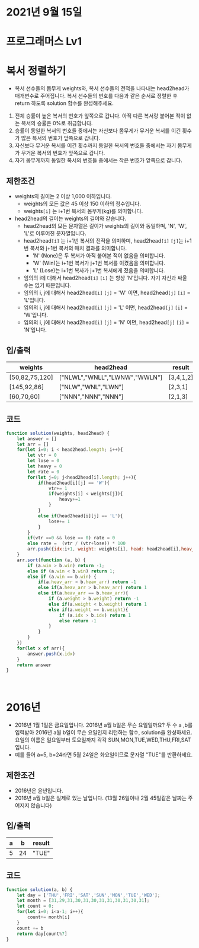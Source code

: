 # 2021년 9월 15일
# 프로그래머스 Lv1
# 복서 정렬하기
- 복서 선수들의 몸무게 weights와, 복서 선수들의 전적을 나타내는 head2head가 매개변수로 주어집니다. 복서 선수들의 번호를 다음과 같은 순서로 정렬한 후 return 하도록 solution 함수를 완성해주세요.

1. 전체 승률이 높은 복서의 번호가 앞쪽으로 갑니다. 아직 다른 복서랑 붙어본 적이 없는 복서의 승률은 0%로 취급합니다.
2. 승률이 동일한 복서의 번호들 중에서는 자신보다 몸무게가 무거운 복서를 이긴 횟수가 많은 복서의 번호가 앞쪽으로 갑니다.
3. 자신보다 무거운 복서를 이긴 횟수까지 동일한 복서의 번호들 중에서는 자기 몸무게가 무거운 복서의 번호가 앞쪽으로 갑니다.
4. 자기 몸무게까지 동일한 복서의 번호들 중에서는 작은 번호가 앞쪽으로 갑니다.

## 제한조건 
- weights의 길이는 2 이상 1,000 이하입니다.
  - weights의 모든 값은 45 이상 150 이하의 정수입니다.
  - weights`[i]` 는 i+1번 복서의 몸무게(kg)를 의미합니다.
- head2head의 길이는 weights의 길이와 같습니다.
  - head2head의 모든 문자열은 길이가 weights의 길이와 동일하며, 'N', 'W', 'L'로 이루어진 문자열입니다.
  - head2head`[i]` 는 i+1번 복서의 전적을 의미하며, head2head`[i]` `[j]`는 i+1번 복서와 j+1번 복서의 매치 결과를 의미합니다.
    - 'N' (None)은 두 복서가 아직 붙어본 적이 없음을 의미합니다.
    - 'W' (Win)는 i+1번 복서가 j+1번 복서를 이겼음을 의미합니다.
    - 'L' (Lose)는 i+1번 복사가 j+1번 복서에게 졌음을 의미합니다.
  - 임의의 i에 대해서 head2head`[i]` `[i]` 는 항상 'N'입니다. 자기 자신과 싸울 수는 없기 때문입니다.
  - 임의의 i, j에 대해서 head2head`[i]` `[j]` = 'W' 이면, head2head`[j]` `[i]` = 'L'입니다.
  - 임의의 i, j에 대해서 head2head`[i]` `[j]` = 'L' 이면, head2head`[j]` `[i]` = 'W'입니다.
  - 임의의 i, j에 대해서 head2head`[i]` `[j]` = 'N' 이면, head2head`[j]` `[i]` = 'N'입니다.


## 입/출력
|weights|head2head|result|
|------|---|---|
|[50,82,75,120]|["NLWL","WNLL","LWNW","WWLN"]|[3,4,1,2]|
|[145,92,86]|["NLW","WNL","LWN"]|[2,3,1]|
|[60,70,60]|["NNN","NNN","NNN"]|[2,1,3]|
## 코드
```javascript
function solution(weights, head2head) {
    let answer = []
    let arr = []
    for(let i=0; i < head2head.length; i++){
        let vtr = 0
        let lose = 0
        let heavy = 0
        let rate = 0
        for(let j=0; j<head2head[i].length; j++){
            if(head2head[i][j] == 'W'){
                vtr+= 1
                if(weights[i] < weights[j]){
                    heavy+=1
                }
            }
            else if(head2head[i][j] == 'L'){
                lose+= 1 
            }
        }
        if(vtr ==0 && lose == 0) rate = 0
        else rate =  (vtr / (vtr+lose)) * 100
        arr.push({idx:i+1, weight: weights[i], head: head2head[i],heav_arr:heavy, win:rate})
    }
    arr.sort(function (a, b) {
        if (a.win > b.win) return -1;
        else if (a.win < b.win) return 1;
        else if (a.win == b.win) {
            if(a.heav_arr > b.heav_arr) return -1
            else if(a.heav_arr > b.heav_arr) return 1
            else if(a.heav_arr == b.heav_arr){
                if (a.weight > b.weight) return -1 
                else if(a.weight < b.weight) return 1
                else if(a.weight == b.weight){
                    if (a.idx > b.idx) return 1
                    else return -1
                }
            }
        }
    })
    for(let x of arr){
        answer.push(x.idx)
    }
    return answer
}
``` 

<br>

# 2016년
- 2016년 1월 1일은 금요일입니다. 2016년 a월 b일은 무슨 요일일까요? 두 수 a ,b를 입력받아 2016년 a월 b일이 무슨 요일인지 리턴하는 함수, solution을 완성하세요. 요일의 이름은 일요일부터 토요일까지 각각 SUN,MON,TUE,WED,THU,FRI,SAT 입니다.
- 예를 들어 a=5, b=24라면 5월 24일은 화요일이므로 문자열 "TUE"를 반환하세요.

## 제한조건 
- 2016년은 윤년입니다.
- 2016년 a월 b일은 실제로 있는 날입니다. (13월 26일이나 2월 45일같은 날짜는 주어지지 않습니다)

## 입/출력
|a|b|result|
|------|---|---|
|5|24|"TUE"|

## 코드
```javascript
function solution(a, b) {
    let day = ['THU','FRI','SAT','SUN','MON','TUE','WED'];
    let month = [31,29,31,30,31,30,31,31,30,31,30,31];
    let count = 0;
    for(let i=0; i<a-1; i++){
        count+= month[i]
    }
    count += b
    return day[count%7]
}
```
